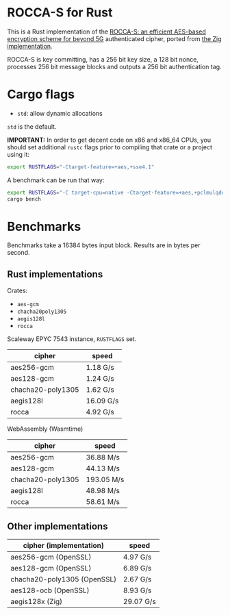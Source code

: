 # ROCCA-S for Rust

This is a Rust implementation of the [ROCCA-S: an efficient AES-based encryption scheme for beyond 5G](https://www.ietf.org/archive/id/draft-nakano-rocca-s-03.html) authenticated cipher, ported from
[the Zig implementation](https://github.com/jedisct1/zig-rocca).

ROCCA-S is key committing, has a 256 bit key size, a 128 bit nonce, processes 256 bit message blocks and outputs a 256 bit authentication tag.

# Cargo flags

- `std`: allow dynamic allocations

`std` is the default.

**IMPORTANT:** In order to get decent code on x86 and x86_64 CPUs, you should set
additional `rustc` flags prior to compiling that crate or a project using it:

```sh
export RUSTFLAGS="-Ctarget-feature=+aes,+sse4.1"
```

A benchmark can be run that way:

```sh
export RUSTFLAGS="-C target-cpu=native -Ctarget-feature=+aes,+pclmulqdq,+sse4.1"
cargo bench
```

# Benchmarks

Benchmarks take a 16384 bytes input block. Results are in bytes per second.

## Rust implementations

Crates:

- `aes-gcm`
- `chacha20poly1305`
- `aegis128l`
- `rocca`

Scaleway EPYC 7543 instance, `RUSTFLAGS` set.

| cipher            | speed      |
| ----------------- | ---------- |
| aes256-gcm        | 1.18 G/s  |
| aes128-gcm        | 1.24 G/s  |
| chacha20-poly1305 | 1.62 G/s |
| aegis128l         | 16.09 G/s  |
| rocca             | 4.92 G/s  |

WebAssembly (Wasmtime)

| cipher            | speed      |
| ----------------- | ---------- |
| aes256-gcm        | 36.88 M/s  |
| aes128-gcm        | 44.13 M/s  |
| chacha20-poly1305 | 193.05 M/s |
| aegis128l         | 48.98 M/s  |
| rocca             | 58.61 M/s  |

## Other implementations

| cipher (implementation)     | speed     |
| --------------------------- | --------- |
| aes256-gcm (OpenSSL)        | 4.97 G/s  |
| aes128-gcm (OpenSSL)        | 6.89 G/s  |
| chacha20-poly1305 (OpenSSL) | 2.67 G/s  |
| aes128-ocb (OpenSSL)        | 8.93 G/s  |
| aegis128x (Zig)             | 29.07 G/s |

